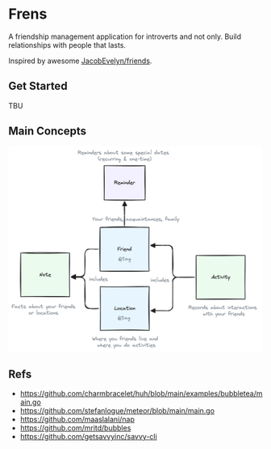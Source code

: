 # Frens

A friendship management application for introverts and not only.
Build relationships with people that lasts.

Inspired by awesome [JacobEvelyn/friends](https://github.com/JacobEvelyn/friends).

## Get Started

TBU

## Main Concepts

![Diagram](./docs/friens-data-model.png?raw=true)

## Refs

- https://github.com/charmbracelet/huh/blob/main/examples/bubbletea/main.go
- https://github.com/stefanlogue/meteor/blob/main/main.go
- https://github.com/maaslalani/nap
- https://github.com/mritd/bubbles
- https://github.com/getsavvyinc/savvy-cli

